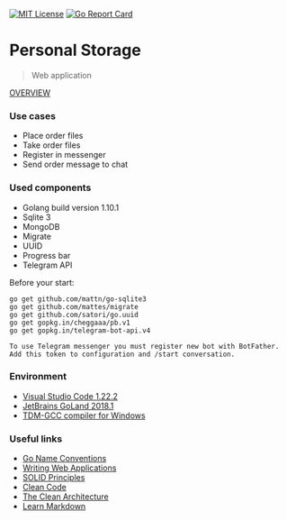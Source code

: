  [![MIT License](http://img.shields.io/badge/license-MIT-blue.svg?style=flat)](LICENSE)
 [![Go Report Card](https://goreportcard.com/badge/github.com/differz/perstorage)](https://goreportcard.com/report/github.com/differz/perstorage)

 Personal Storage
============================
> Web application

[OVERVIEW](https://docs.google.com/presentation/d/1DLtr2rO8tiveBrblnTxN4vR_uh_9ItsXqFaC4ikQbew)
 
### Use cases ###
* Place order files
* Take order files
* Register in messenger
* Send order message to chat

### Used components ###
* Golang build version 1.10.1
* Sqlite 3
* MongoDB
* Migrate
* UUID
* Progress bar
* Telegram API

Before your start:
```
go get github.com/mattn/go-sqlite3
go get github.com/mattes/migrate
go get github.com/satori/go.uuid
go get gopkg.in/cheggaaa/pb.v1
go get gopkg.in/telegram-bot-api.v4
```
```
To use Telegram messenger you must register new bot with BotFather.
Add this token to configuration and /start conversation.
```

### Environment ###
* [Visual Studio Code 1.22.2](https://code.visualstudio.com/)
* [JetBrains GoLand 2018.1](https://www.jetbrains.com/go/)
* [TDM-GCC compiler for Windows](http://tdm-gcc.tdragon.net/download)

### Useful links ###
* [Go Name Conventions](https://talks.golang.org/2014/names.slide)
* [Writing Web Applications](https://golang.org/doc/articles/wiki/) 
* [SOLID Principles](https://android.jlelse.eu/solid-principles-the-definitive-guide-75e30a284dea)
* [Clean Code](https://www.amazon.com/Clean-Code-Handbook-Software-Craftsmanship/dp/0132350882)
* [The Clean Architecture](https://8thlight.com/blog/uncle-bob/2012/08/13/the-clean-architecture.html)
* [Learn Markdown](https://bitbucket.org/tutorials/markdowndemo)

